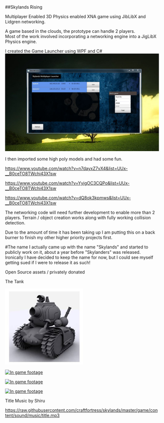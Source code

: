 ##Skylands Rising

 
Multiplayer Enabled 3D Physics enabled XNA game using JibLibX and Lidgren networking.

A game based in the clouds, the prototype can handle 2 players.  
Most of the work involved incorporating a networking engine into a JigLibX Physics engine.

I created the Game Launcher using WPF and C#
![Game Launcher](https://raw.githubusercontent.com/craftfortress/skylands/master/game/content/textures/launcher.jpg)


I then imported some high poly models and had some fun.  

https://www.youtube.com/watch?v=n7dayxZ7vX4&list=UUx-__B0ceTO8TWchi43X1sw

https://www.youtube.com/watch?v=YyigOC3CQPo&list=UUx-__B0ceTO8TWchi43X1sw

https://www.youtube.com/watch?v=dQ8ok3kpmws&list=UUx-__B0ceTO8TWchi43X1sw

The networking code will need further development to enable more than 2 players. 
Terrain / object creation works along with fully working collision detection. 

Due to the amount of time it has been taking up I am putting this on a back burner to finish my other higher priority projects first.

#The name
I actually came up with the name "Skylands" and started to publicly work on it, about a year before "Skylanders" was released.  Ironically I have decided to keep the name for now, but I could see myself getting sued if I were to release it as such!

Open Source assets / privately donated

The Tank

![The tank](https://raw.githubusercontent.com/craftfortress/skylands/master/game/content/models/modelsU/spark/Capture.JPG)

[![In game footage](http://img.youtube.com/vi/dQ8ok3kpmws/0.jpg)](https://www.youtube.com/watch?v=dQ8ok3kpmwsdQ8ok3kpmws "In game footage")

[![In game footage](http://img.youtube.com/vi/YyigOC3CQPo/0.jpg)](https://www.youtube.com/watch?v=YyigOC3CQPo "In game footage") 

[![In game footage](http://img.youtube.com/vi/n7dayxZ7vX4/0.jpg)](https://www.youtube.com/watch?v=n7dayxZ7vX4 "In game footage") 
 
Title Music by Shiru

https://raw.githubusercontent.com/craftfortress/skylands/master/game/content/sound/music/title.mp3
